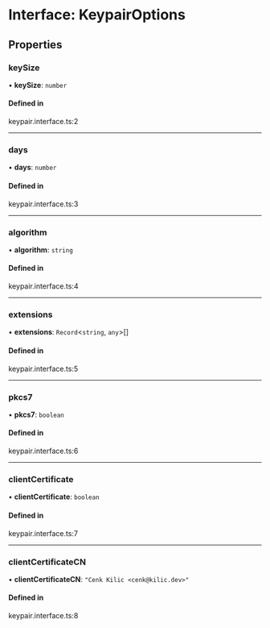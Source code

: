 # Interface: KeypairOptions

## Properties

### keySize

• **keySize**: `number`

#### Defined in

keypair.interface.ts:2

---

### days

• **days**: `number`

#### Defined in

keypair.interface.ts:3

---

### algorithm

• **algorithm**: `string`

#### Defined in

keypair.interface.ts:4

---

### extensions

• **extensions**: `Record`<`string`, `any`\>[]

#### Defined in

keypair.interface.ts:5

---

### pkcs7

• **pkcs7**: `boolean`

#### Defined in

keypair.interface.ts:6

---

### clientCertificate

• **clientCertificate**: `boolean`

#### Defined in

keypair.interface.ts:7

---

### clientCertificateCN

• **clientCertificateCN**: `"Cenk Kilic <cenk@kilic.dev>"`

#### Defined in

keypair.interface.ts:8
